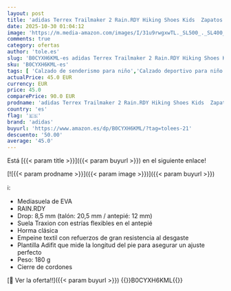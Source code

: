 ```yaml
---
layout: post
title: 'adidas Terrex Trailmaker 2 Rain.RDY Hiking Shoes Kids  Zapatos de Senderismo  Warm Clay/Preloved Fig/Pure Ruby  28 EU'
date: 2025-10-30 01:04:12
image: 'https://m.media-amazon.com/images/I/31u9rwgxwTL._SL500_._SL400_.jpg'
comments: true
category: ofertas
author: 'tole.es'
slug: 'B0CYXH6KML-es adidas Terrex Trailmaker 2 Rain.RDY Hiking Shoes Kids...'
sku: 'B0CYXH6KML-es'
tags: [ 'Calzado de senderismo para niño','Calzado deportivo para niño','Moda','Moda Niño','Zapatillas de senderismo para niño','Zapatillas deportivas y de moda para niños','Zapatos de niño','adidas','zapatos','🇪🇸', ]
actualPrice: 45.0 EUR
currency: EUR
price: 45.0
comparePrice: 90.0 EUR
prodname: 'adidas Terrex Trailmaker 2 Rain.RDY Hiking Shoes Kids  Zapatos de Senderismo  Warm Clay/Preloved Fig/Pure Ruby  28 EU'
country: 'es'
flag: '🇪🇸'
brand: 'adidas'
buyurl: 'https://www.amazon.es/dp/B0CYXH6KML/?tag=tolees-21'
descuento: '50.00'
average: '45.0'
---
```


Está [{{< param title >}}]({{< param buyurl >}}) en el siguiente enlace!

[![{{< param prodname >}}]({{< param image >}})]({{< param buyurl >}})

ℹ️:

- Mediasuela de EVA
- RAIN.RDY
- Drop: 8,5 mm (talón: 20,5 mm / antepié: 12 mm)
- Suela Traxion con estrías flexibles en el antepié
- Horma clásica
- Empeine textil con refuerzos de gran resistencia al desgaste
- Plantilla Adifit que mide la longitud del pie para asegurar un ajuste perfecto
- Peso: 180 g
- Cierre de cordones

[🛒 Ver la oferta!!]({{< param buyurl >}})
{{<world>}}B0CYXH6KML{{</world>}}
